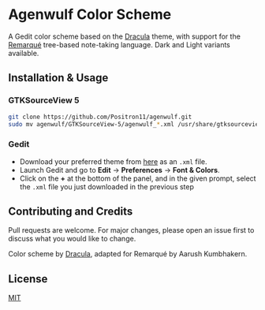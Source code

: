 # Agenwulf Color Scheme

A Gedit color scheme based on the [Dracula](https://github.com/dracula/dracula-theme) theme, with support for the [Remarqué](https://github.com/Positron11/remarque) tree-based note-taking language. Dark and Light variants available.

## Installation & Usage

### GTKSourceView 5

```bash
git clone https://github.com/Positron11/agenwulf.git
sudo mv agenwulf/GTKSourceView-5/agenwulf_*.xml /usr/share/gtksourceview-5/styles/
```

### Gedit

* Download your preferred theme from [here](https://github.com/Positron11/agenwulf-color-scheme/tree/master/GTKSourceView-4) as an `.xml` file.
* Launch Gedit and go to **Edit** → **Preferences** → **Font & Colors**.
* Click on the **+** at the bottom of the panel, and in the given prompt, select the `.xml` file you just downloaded in the previous step

## Contributing and Credits

Pull requests are welcome. For major changes, please open an issue first to discuss what you would like to change.

Color scheme by [Dracula](https://github.com/dracula/dracula-theme), adapted for Remarqué by Aarush Kumbhakern.

## License
[MIT](https://choosealicense.com/licenses/mit/)
